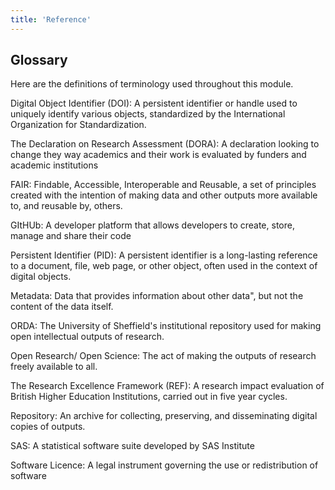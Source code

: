 ```yaml
---
title: 'Reference'
---
```


## Glossary

Here are the definitions of terminology used throughout this module.

Digital Object Identifier (DOI): A persistent identifier or handle used to uniquely identify various objects, standardized by the International Organization for Standardization.

The Declaration on Research Assessment (DORA): A declaration looking to change they way academics and their work is evaluated by funders and academic institutions 

FAIR: Findable, Accessible, Interoperable and Reusable, a set of principles created with the intention of making data and other outputs more available to, and reusable by, others.

GItHUb: A developer platform that allows developers to create, store, manage and share their code

Persistent Identifier (PID): A persistent identifier is a long-lasting reference to a document, file, web page, or other object, often used in the context of digital objects.

Metadata: Data that provides information about other data", but not the content of the data itself.

ORDA: The University of Sheffield's institutional repository used for making open intellectual outputs of research.

Open Research/ Open Science: The act of making the outputs of research freely available to all.

The Research Excellence Framework (REF): A research impact evaluation of British Higher Education Institutions, carried out in five year cycles.

Repository: An archive for collecting, preserving, and disseminating digital copies of outputs.

SAS: A statistical software suite developed by SAS Institute

Software Licence: A legal instrument governing the use or redistribution of software
